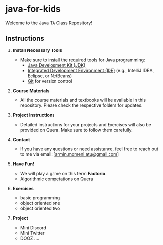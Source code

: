 # java-for-kids

Welcome to the Java TA Class Repository!

## Instructions

1. **Install Necessary Tools**
   - Make sure to install the required tools for Java programming:
     - [Java Development Kit (JDK)](https://www.oracle.com/java/technologies/javase-downloads.html)
     - [Integrated Development Environment (IDE)](https://www.jetbrains.com/idea/) (e.g., IntelliJ IDEA, Eclipse, or NetBeans)
     - [Git](https://git-scm.com/) for version control

2. **Course Materials**
   - All the course materials and textbooks will be available in this repository. Please check the respective folders for updates.

3. **Project Instructions**
   - Detailed instructions for your projects and Exercises will also be provided on Quera. Make sure to follow them carefully.

4. **Contact**
   - If you have any questions or need assistance, feel free to reach out to me via email: [armin.momeni.atu@gmail.com]

5. **Have Fun!**
   - We will play a game on this term **Factorio**.
   - Algorithmic competations on Quera

6. **Exercises**
   - basic programming 
   - object oriented one
   - object oriented two

7. **Project**
   - Mini Discord
   - Mini Twitter
   - DOOZ
   ....
